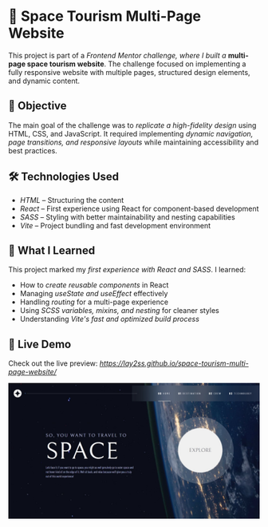 # 🚀 Space Tourism Multi-Page Website

This project is part of a *Frontend Mentor challenge, where I built a* **multi-page space tourism website**. The challenge focused on implementing a fully responsive website with multiple pages, structured design elements, and dynamic content.

## 📌 Objective
The main goal of the challenge was to *replicate a high-fidelity design* using HTML, CSS, and JavaScript. It required implementing *dynamic navigation, page transitions, and responsive layouts* while maintaining accessibility and best practices.

## 🛠 Technologies Used
- *HTML* – Structuring the content
- *React* – First experience using React for component-based development
- *SASS* – Styling with better maintainability and nesting capabilities
- *Vite* – Project bundling and fast development environment

## 🎯 What I Learned
This project marked my *first experience with React and SASS*. I learned:
- How to *create reusable components* in React
- Managing *useState and useEffect* effectively
- Handling *routing* for a multi-page experience
- Using *SCSS variables, mixins, and nesting* for cleaner styles
- Understanding *Vite's fast and optimized build process*

## 🚀 Live Demo
Check out the live preview: *https://lay2ss.github.io/space-tourism-multi-page-website/*

![Preview](assets/screenshot.png.jpg)

